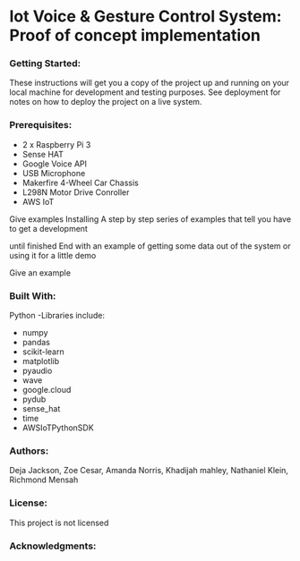 # Iot Voice & Gesture Control System: Proof of concept implementation

### Getting Started:
These instructions will get you a copy of the project up and running on your local machine for development and testing purposes. See deployment for notes on how to deploy the project on a live system.

### Prerequisites:
* 2 x Raspberry Pi 3 
* Sense HAT
* Google Voice API
* USB Microphone
* Makerfire 4-Wheel Car Chassis
* L298N Motor Drive Conroller
* AWS IoT

Give examples
Installing
A step by step series of examples that tell you have to get a development

until finished
End with an example of getting some data out of the system or using it for a little demo

Give an example

### Built With:
Python
-Libraries include:
* numpy
* pandas
* scikit-learn
* matplotlib
* pyaudio
* wave
* google.cloud
* pydub
* sense_hat
* time
* AWSIoTPythonSDK


### Authors:
Deja Jackson,
Zoe Cesar,
Amanda Norris,
Khadijah mahley,
Nathaniel Klein,
Richmond Mensah


### License:
This project is not licensed

### Acknowledgments:



